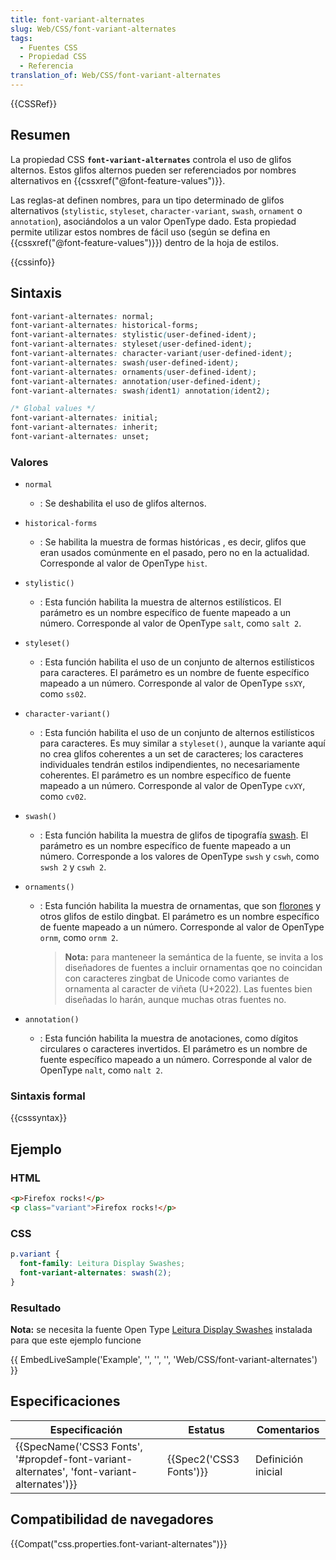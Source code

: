 ```yaml
---
title: font-variant-alternates
slug: Web/CSS/font-variant-alternates
tags:
  - Fuentes CSS
  - Propiedad CSS
  - Referencia
translation_of: Web/CSS/font-variant-alternates
---
```


{{CSSRef}}

## Resumen

La propiedad CSS **`font-variant-alternates`** controla el uso de glifos alternos. Estos glifos alternos pueden ser referenciados por nombres alternativos en {{cssxref("@font-feature-values")}}.

Las reglas-at definen nombres, para un tipo determinado de glifos alternativos (`stylistic`, `styleset`, `character-variant`, `swash`, `ornament` o `annotation`), asociándolos a un valor OpenType dado. Esta propiedad permite utilizar estos nombres de fácil uso (según se defina en {{cssxref("@font-feature-values")}}) dentro de la hoja de estilos.

{{cssinfo}}

## Sintaxis

```css
font-variant-alternates: normal;
font-variant-alternates: historical-forms;
font-variant-alternates: stylistic(user-defined-ident);
font-variant-alternates: styleset(user-defined-ident);
font-variant-alternates: character-variant(user-defined-ident);
font-variant-alternates: swash(user-defined-ident);
font-variant-alternates: ornaments(user-defined-ident);
font-variant-alternates: annotation(user-defined-ident);
font-variant-alternates: swash(ident1) annotation(ident2);

/* Global values */
font-variant-alternates: initial;
font-variant-alternates: inherit;
font-variant-alternates: unset;
```

### Valores

- `normal`
  - : Se deshabilita el uso de glifos alternos.
- `historical-forms`
  - : Se habilita la muestra de formas históricas , es decir, glifos que eran usados comúnmente en el pasado, pero no en la actualidad. Corresponde al valor de OpenType `hist`.
- `stylistic()`
  - : Esta función habilita la muestra de alternos estilísticos. El parámetro es un nombre específico de fuente mapeado a un número. Corresponde al valor de OpenType `salt`, como `salt 2`.
- `styleset()`
  - : Esta función habilita el uso de un conjunto de alternos estilísticos para caracteres. El parámetro es un nombre de fuente específico mapeado a un número. Corresponde al valor de OpenType `ssXY`, como `ss02`.
- `character-variant()`
  - : Esta función habilita el uso de un conjunto de alternos estilísticos para caracteres. Es muy similar a `styleset()`, aunque la variante aquí no crea glifos coherentes a un set de caracteres; los caracteres individuales tendrán estilos indipendientes, no necesariamente coherentes. El parámetro es un nombre específico de fuente mapeado a un número. Corresponde al valor de OpenType `cvXY`, como `cv02`.
- `swash()`
  - : Esta función habilita la muestra de glifos de tipografía [swash](http://en.wikipedia.org/wiki/Swash_%28typography%29). El parámetro es un nombre específico de fuente mapeado a un número. Corresponde a los valores de OpenType `swsh` y `cswh`, como `swsh 2` y `cswh 2`.
- `ornaments()`

  - : Esta función habilita la muestra de ornamentas, que son [florones](http://en.wikipedia.org/wiki/Fleuron_%28typography%29) y otros glifos de estilo dingbat. El parámetro es un nombre específico de fuente mapeado a un número. Corresponde al valor de OpenType `ornm`, como `ornm 2`.

    > **Nota:** para manteneer la semántica de la fuente, se invita a los diseñadores de fuentes a incluir ornamentas qoe no coincidan con caracteres zingbat de Unicode como variantes de ornamenta al caracter de viñeta (U+2022). Las fuentes bien diseñadas lo harán, aunque muchas otras fuentes no.

- `annotation()`
  - : Esta función habilita la muestra de anotaciones, como dígitos circulares o caracteres invertidos. El parámetro es un nombre de fuente específico mapeado a un número. Corresponde al valor de OpenType `nalt`, como `nalt 2`.

### Sintaxis formal

{{csssyntax}}

## Ejemplo

### HTML

```html
<p>Firefox rocks!</p>
<p class="variant">Firefox rocks!</p>
```

### CSS

```css
p.variant {
  font-family: Leitura Display Swashes;
  font-variant-alternates: swash(2);
}
```

### Resultado

**Nota:** se necesita la fuente Open Type [Leitura Display Swashes](http://ufonts.com/download/leituradisplay-swashes-opentype/470776.html) instalada para que este ejemplo funcione

{{ EmbedLiveSample('Example', '', '', '', 'Web/CSS/font-variant-alternates') }}

## Especificaciones

| Especificación                                                                                                           | Estatus                          | Comentarios        |
| ------------------------------------------------------------------------------------------------------------------------ | -------------------------------- | ------------------ |
| {{SpecName('CSS3 Fonts', '#propdef-font-variant-alternates', 'font-variant-alternates')}} | {{Spec2('CSS3 Fonts')}} | Definición inicial |

## Compatibilidad de navegadores

{{Compat("css.properties.font-variant-alternates")}}
